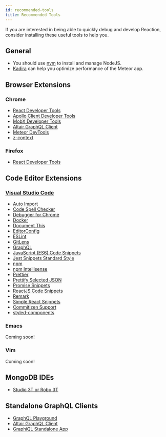 ```yaml
---
id: recommended-tools
title: Recommended Tools
---
```


If you are interested in being able to quickly debug and develop Reaction, consider installing these useful tools to help you.

## General

- You should use [nvm](https://github.com/creationix/nvm) to install and manage NodeJS.
- [Kadira](https://github.com/kadira-open/kadira-server) can help you optimize performance of the Meteor app.

## Browser Extensions

### Chrome

- [React Developer Tools](https://chrome.google.com/webstore/detail/react-developer-tools/fmkadmapgofadopljbjfkapdkoienihi)
- [Apollo Client Developer Tools](https://chrome.google.com/webstore/detail/apollo-client-developer-t/jdkknkkbebbapilgoeccciglkfbmbnfm)
- [MobX Developer Tools](https://chrome.google.com/webstore/detail/mobx-developer-tools/pfgnfdagidkfgccljigdamigbcnndkod)
- [Altair GraphQL Client](https://chrome.google.com/webstore/detail/altair-graphql-client/flnheeellpciglgpaodhkhmapeljopja)
- [Meteor DevTools](https://chrome.google.com/webstore/detail/meteor-devtools/ippapidnnboiophakmmhkdlchoccbgje)
- [z-context](https://chrome.google.com/webstore/detail/z-context/jigamimbjojkdgnlldajknogfgncplbh)

### Firefox

- [React Developer Tools](https://addons.mozilla.org/en-US/firefox/addon/react-devtools/)

## Code Editor Extensions

### [Visual Studio Code](https://code.visualstudio.com/)

- [Auto Import](https://marketplace.visualstudio.com/items?itemName=steoates.autoimport)
- [Code Spell Checker](https://marketplace.visualstudio.com/items?itemName=streetsidesoftware.code-spell-checker)
- [Debugger for Chrome](https://marketplace.visualstudio.com/items?itemName=msjsdiag.debugger-for-chrome)
- [Docker](https://marketplace.visualstudio.com/items?itemName=PeterJausovec.vscode-docker)
- [Document This](https://marketplace.visualstudio.com/items?itemName=joelday.docthis)
- [EditorConfig](https://marketplace.visualstudio.com/items?itemName=EditorConfig.EditorConfig)
- [ESLint](https://marketplace.visualstudio.com/items?itemName=dbaeumer.vscode-eslint)
- [GitLens](https://marketplace.visualstudio.com/items?itemName=eamodio.gitlens)
- [GraphQL](https://marketplace.visualstudio.com/items?itemName=kumar-harsh.graphql-for-vscode)
- [JavaScript (ES6) Code Snippets](https://marketplace.visualstudio.com/items?itemName=xabikos.JavaScriptSnippets)
- [Jest Snippets Standard Style](https://marketplace.visualstudio.com/items?itemName=shtian.jest-snippets-standard)
- [npm](https://marketplace.visualstudio.com/items?itemName=eg2.vscode-npm-script)
- [npm Intellisense](https://marketplace.visualstudio.com/items?itemName=christian-kohler.npm-intellisense)
- [Prettier](https://marketplace.visualstudio.com/items?itemName=esbenp.prettier-vscode)
- [Prettify Selected JSON](https://marketplace.visualstudio.com/items?itemName=vthiery.prettify-selected-json)
- [Promise Snippets](https://marketplace.visualstudio.com/items?itemName=progre.promise-snippets)
- [ReactJS Code Snippets](https://marketplace.visualstudio.com/items?itemName=xabikos.ReactSnippets)
- [Remark](https://marketplace.visualstudio.com/items?itemName=mrmlnc.vscode-remark)
- [Simple React Snippets](https://marketplace.visualstudio.com/items?itemName=burkeholland.simple-react-snippets)
- [Commitizen Support](https://marketplace.visualstudio.com/items?itemName=KnisterPeter.vscode-commitizen)
- [styled-components](https://marketplace.visualstudio.com/items?itemName=jpoissonnier.vscode-styled-components)

### Emacs

Coming soon!

### Vim

Coming soon!

## MongoDB IDEs

- [Studio 3T or Robo 3T](https://robomongo.org/)

## Standalone GraphQL Clients

- [GraphQL Playground](https://github.com/prismagraphql/graphql-playground)
- [Altair GraphQL Client](https://altair.sirmuel.design/)
- [GraphiQL Standalone App](https://github.com/skevy/graphiql-app)
